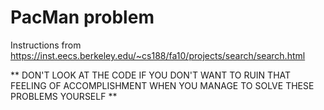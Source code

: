 # PacMan problem
Instructions from https://inst.eecs.berkeley.edu/~cs188/fa10/projects/search/search.html

** DON'T LOOK AT THE CODE IF YOU DON'T WANT TO RUIN THAT FEELING OF ACCOMPLISHMENT WHEN YOU MANAGE TO SOLVE THESE PROBLEMS YOURSELF **
